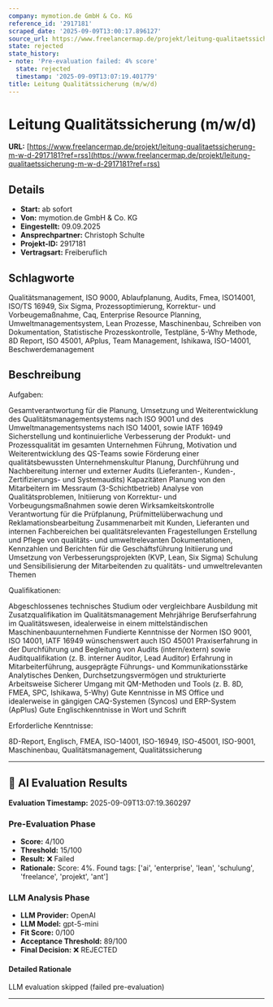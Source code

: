 ```yaml
---
company: mymotion.de GmbH & Co. KG
reference_id: '2917181'
scraped_date: '2025-09-09T13:00:17.896127'
source_url: https://www.freelancermap.de/projekt/leitung-qualitaetssicherung-m-w-d-2917181?ref=rss
state: rejected
state_history:
- note: 'Pre-evaluation failed: 4% score'
  state: rejected
  timestamp: '2025-09-09T13:07:19.401779'
title: Leitung Qualitätssicherung (m/w/d)
---
```



# Leitung Qualitätssicherung (m/w/d)
**URL:** [https://www.freelancermap.de/projekt/leitung-qualitaetssicherung-m-w-d-2917181?ref=rss](https://www.freelancermap.de/projekt/leitung-qualitaetssicherung-m-w-d-2917181?ref=rss)
## Details
- **Start:** ab sofort
- **Von:** mymotion.de GmbH & Co. KG
- **Eingestellt:** 09.09.2025
- **Ansprechpartner:** Christoph Schulte
- **Projekt-ID:** 2917181
- **Vertragsart:** Freiberuflich

## Schlagworte
Qualitätsmanagement, ISO 9000, Ablaufplanung, Audits, Fmea, ISO14001, ISO/TS 16949, Six Sigma, Prozessoptimierung, Korrektur- und Vorbeugemaßnahme, Caq, Enterprise Resource Planning, Umweltmanagementsystem, Lean Prozesse, Maschinenbau, Schreiben von Dokumentation, Statistische Prozesskontrolle, Testpläne, 5-Why Methode, 8D Report, ISO 45001, APplus, Team Management, Ishikawa, ISO-14001, Beschwerdemanagement

## Beschreibung
Aufgaben:

Gesamtverantwortung für die Planung, Umsetzung und Weiterentwicklung des Qualitätsmanagementsystems nach ISO 9001 und des Umweltmanagementsystems nach ISO 14001, sowie IATF 16949
Sicherstellung und kontinuierliche Verbesserung der Produkt- und Prozessqualität im gesamten Unternehmen
Führung, Motivation und Weiterentwicklung des QS-Teams sowie Förderung einer qualitätsbewussten Unternehmenskultur
Planung, Durchführung und Nachbereitung interner und externer Audits (Lieferanten-, Kunden-, Zertifizierungs- und Systemaudits)
Kapazitäten Planung von den Mitarbeitern im Messraum (3-Schichtbetrieb)
Analyse von Qualitätsproblemen, Initiierung von Korrektur- und Vorbeugungsmaßnahmen sowie deren Wirksamkeitskontrolle
Verantwortung für die Prüfplanung, Prüfmittelüberwachung und Reklamationsbearbeitung
Zusammenarbeit mit Kunden, Lieferanten und internen Fachbereichen bei qualitätsrelevanten Fragestellungen
Erstellung und Pflege von qualitäts- und umweltrelevanten Dokumentationen, Kennzahlen und Berichten für die Geschäftsführung
Initiierung und Umsetzung von Verbesserungsprojekten (KVP, Lean, Six Sigma)
Schulung und Sensibilisierung der Mitarbeitenden zu qualitäts- und umweltrelevanten Themen

Qualifikationen:

Abgeschlossenes technisches Studium oder vergleichbare Ausbildung mit Zusatzqualifikation im Qualitätsmanagement
Mehrjährige Berufserfahrung im Qualitätswesen, idealerweise in einem mittelständischen Maschinenbauunternehmen
Fundierte Kenntnisse der Normen ISO 9001, ISO 14001, IATF 16949 wünschenswert auch ISO 45001
Praxiserfahrung in der Durchführung und Begleitung von Audits (intern/extern) sowie Auditqualifikation (z. B. interner Auditor, Lead Auditor)
Erfahrung in Mitarbeiterführung, ausgeprägte Führungs- und Kommunikationsstärke
Analytisches Denken, Durchsetzungsvermögen und strukturierte Arbeitsweise
Sicherer Umgang mit QM-Methoden und Tools (z. B. 8D, FMEA, SPC, Ishikawa, 5-Why)
Gute Kenntnisse in MS Office und idealerweise in gängigen CAQ-Systemen (Syncos) und ERP-System (ApPlus)
Gute Englischkenntnisse in Wort und Schrift

Erforderliche Kenntnisse:

8D-Report, Englisch, FMEA, ISO-14001, ISO-16949, ISO-45001, ISO-9001, Maschinenbau, Qualitätsmanagement, Qualitätssicherung

---

## 🤖 AI Evaluation Results

**Evaluation Timestamp:** 2025-09-09T13:07:19.360297

### Pre-Evaluation Phase
- **Score:** 4/100
- **Threshold:** 15/100
- **Result:** ❌ Failed
- **Rationale:** Score: 4%. Found tags: ['ai', 'enterprise', 'lean', 'schulung', 'freelance', 'projekt', 'ant']

### LLM Analysis Phase
- **LLM Provider:** OpenAI
- **LLM Model:** gpt-5-mini
- **Fit Score:** 0/100
- **Acceptance Threshold:** 89/100
- **Final Decision:** ❌ REJECTED

#### Detailed Rationale
LLM evaluation skipped (failed pre-evaluation)

---
